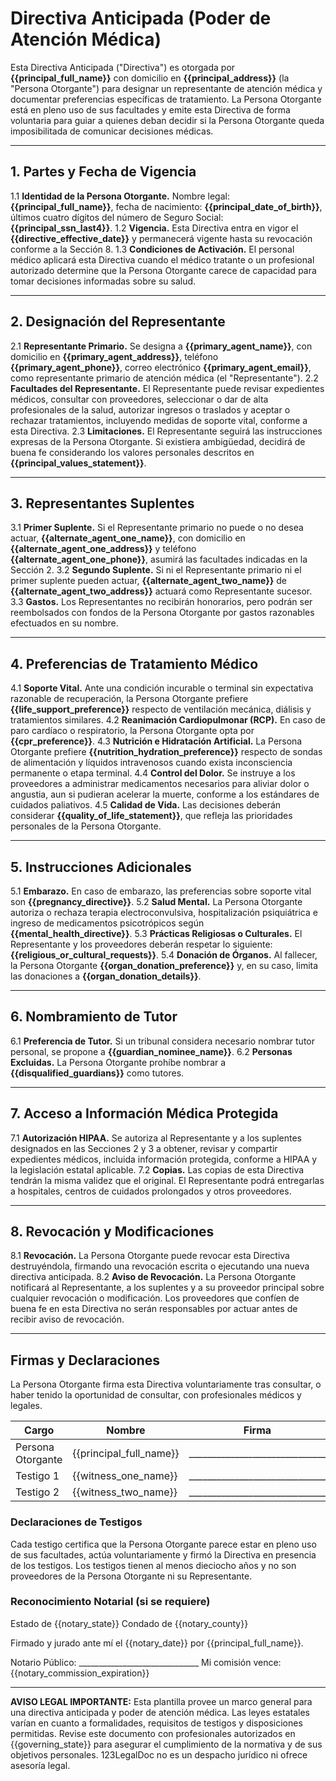 # Directiva Anticipada (Poder de Atención Médica)

Esta Directiva Anticipada ("Directiva") es otorgada por **{{principal_full_name}}** con domicilio en **{{principal_address}}** (la "Persona Otorgante") para designar un representante de atención médica y documentar preferencias específicas de tratamiento. La Persona Otorgante está en pleno uso de sus facultades y emite esta Directiva de forma voluntaria para guiar a quienes deban decidir si la Persona Otorgante queda imposibilitada de comunicar decisiones médicas.

---

## 1. Partes y Fecha de Vigencia

1.1 **Identidad de la Persona Otorgante.** Nombre legal: **{{principal_full_name}}**, fecha de nacimiento: **{{principal_date_of_birth}}**, últimos cuatro dígitos del número de Seguro Social: **{{principal_ssn_last4}}**.
1.2 **Vigencia.** Esta Directiva entra en vigor el **{{directive_effective_date}}** y permanecerá vigente hasta su revocación conforme a la Sección 8.
1.3 **Condiciones de Activación.** El personal médico aplicará esta Directiva cuando el médico tratante o un profesional autorizado determine que la Persona Otorgante carece de capacidad para tomar decisiones informadas sobre su salud.

---

## 2. Designación del Representante

2.1 **Representante Primario.** Se designa a **{{primary_agent_name}}**, con domicilio en **{{primary_agent_address}}**, teléfono **{{primary_agent_phone}}**, correo electrónico **{{primary_agent_email}}**, como representante primario de atención médica (el "Representante").
2.2 **Facultades del Representante.** El Representante puede revisar expedientes médicos, consultar con proveedores, seleccionar o dar de alta profesionales de la salud, autorizar ingresos o traslados y aceptar o rechazar tratamientos, incluyendo medidas de soporte vital, conforme a esta Directiva.
2.3 **Limitaciones.** El Representante seguirá las instrucciones expresas de la Persona Otorgante. Si existiera ambigüedad, decidirá de buena fe considerando los valores personales descritos en **{{principal_values_statement}}**.

---

## 3. Representantes Suplentes

3.1 **Primer Suplente.** Si el Representante primario no puede o no desea actuar, **{{alternate_agent_one_name}}**, con domicilio en **{{alternate_agent_one_address}}** y teléfono **{{alternate_agent_one_phone}}**, asumirá las facultades indicadas en la Sección 2.
3.2 **Segundo Suplente.** Si ni el Representante primario ni el primer suplente pueden actuar, **{{alternate_agent_two_name}}** de **{{alternate_agent_two_address}}** actuará como Representante sucesor.
3.3 **Gastos.** Los Representantes no recibirán honorarios, pero podrán ser reembolsados con fondos de la Persona Otorgante por gastos razonables efectuados en su nombre.

---

## 4. Preferencias de Tratamiento Médico

4.1 **Soporte Vital.** Ante una condición incurable o terminal sin expectativa razonable de recuperación, la Persona Otorgante prefiere **{{life_support_preference}}** respecto de ventilación mecánica, diálisis y tratamientos similares.
4.2 **Reanimación Cardiopulmonar (RCP).** En caso de paro cardíaco o respiratorio, la Persona Otorgante opta por **{{cpr_preference}}**.
4.3 **Nutrición e Hidratación Artificial.** La Persona Otorgante prefiere **{{nutrition_hydration_preference}}** respecto de sondas de alimentación y líquidos intravenosos cuando exista inconsciencia permanente o etapa terminal.
4.4 **Control del Dolor.** Se instruye a los proveedores a administrar medicamentos necesarios para aliviar dolor o angustia, aun si pudieran acelerar la muerte, conforme a los estándares de cuidados paliativos.
4.5 **Calidad de Vida.** Las decisiones deberán considerar **{{quality_of_life_statement}}**, que refleja las prioridades personales de la Persona Otorgante.

---

## 5. Instrucciones Adicionales

5.1 **Embarazo.** En caso de embarazo, las preferencias sobre soporte vital son **{{pregnancy_directive}}**.
5.2 **Salud Mental.** La Persona Otorgante autoriza o rechaza terapia electroconvulsiva, hospitalización psiquiátrica e ingreso de medicamentos psicotrópicos según **{{mental_health_directive}}**.
5.3 **Prácticas Religiosas o Culturales.** El Representante y los proveedores deberán respetar lo siguiente: **{{religious_or_cultural_requests}}**.
5.4 **Donación de Órganos.** Al fallecer, la Persona Otorgante **{{organ_donation_preference}}** y, en su caso, limita las donaciones a **{{organ_donation_details}}**.

---

## 6. Nombramiento de Tutor

6.1 **Preferencia de Tutor.** Si un tribunal considera necesario nombrar tutor personal, se propone a **{{guardian_nominee_name}}**.
6.2 **Personas Excluidas.** La Persona Otorgante prohíbe nombrar a **{{disqualified_guardians}}** como tutores.

---

## 7. Acceso a Información Médica Protegida

7.1 **Autorización HIPAA.** Se autoriza al Representante y a los suplentes designados en las Secciones 2 y 3 a obtener, revisar y compartir expedientes médicos, incluida información protegida, conforme a HIPAA y la legislación estatal aplicable.
7.2 **Copias.** Las copias de esta Directiva tendrán la misma validez que el original. El Representante podrá entregarlas a hospitales, centros de cuidados prolongados y otros proveedores.

---

## 8. Revocación y Modificaciones

8.1 **Revocación.** La Persona Otorgante puede revocar esta Directiva destruyéndola, firmando una revocación escrita o ejecutando una nueva directiva anticipada.
8.2 **Aviso de Revocación.** La Persona Otorgante notificará al Representante, a los suplentes y a su proveedor principal sobre cualquier revocación o modificación. Los proveedores que confíen de buena fe en esta Directiva no serán responsables por actuar antes de recibir aviso de revocación.

---

## Firmas y Declaraciones

La Persona Otorgante firma esta Directiva voluntariamente tras consultar, o haber tenido la oportunidad de consultar, con profesionales médicos y legales.

| Cargo | Nombre | Firma | Fecha |
|-------|--------|-------|-------|
| Persona Otorgante | {{principal_full_name}} | ______________________________ | {{principal_signature_date}} |
| Testigo 1 | {{witness_one_name}} | ______________________________ | {{witness_one_signature_date}} |
| Testigo 2 | {{witness_two_name}} | ______________________________ | {{witness_two_signature_date}} |

### Declaraciones de Testigos

Cada testigo certifica que la Persona Otorgante parece estar en pleno uso de sus facultades, actúa voluntariamente y firmó la Directiva en presencia de los testigos. Los testigos tienen al menos dieciocho años y no son proveedores de la Persona Otorgante ni su Representante.

### Reconocimiento Notarial (si se requiere)

Estado de {{notary_state}}
Condado de {{notary_county}}

Firmado y jurado ante mí el {{notary_date}} por {{principal_full_name}}.

Notario Público: ______________________________  Mi comisión vence: {{notary_commission_expiration}}

---

**AVISO LEGAL IMPORTANTE:** Esta plantilla provee un marco general para una directiva anticipada y poder de atención médica. Las leyes estatales varían en cuanto a formalidades, requisitos de testigos y disposiciones permitidas. Revise este documento con profesionales autorizados en {{governing_state}} para asegurar el cumplimiento de la normativa y de sus objetivos personales. 123LegalDoc no es un despacho jurídico ni ofrece asesoría legal.